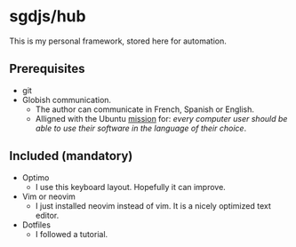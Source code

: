 # sgdjs/hub

This is my personal framework, stored here for automation.

## Prerequisites

* git
* Globish communication. 
  * The author can communicate in French, Spanish or English. 
  * Alligned with the Ubuntu [mission](https://ubuntu.com/community/mission) for: *every computer user should be able to use their software in the language of their choice*.

## Included (mandatory)

* Optimo
  * I use this keyboard layout. Hopefully it can improve.
* Vim or neovim
  * I just installed neovim instead of vim. It is a nicely optimized text editor.
* Dotfiles
  * I followed a tutorial.
